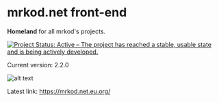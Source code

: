 # mrkod.net front-end

**Homeland** for all mrkod's projects.

[![Project Status: Active – The project has reached a stable, usable state and is being actively developed.](https://www.repostatus.org/badges/latest/active.svg)](https://www.repostatus.org/#active)

Current version: 2.2.0

![alt text](https://i.imgur.com/0ukTVB1.png "MSS Logo")

Latest link: https://mrkod.net.eu.org/
